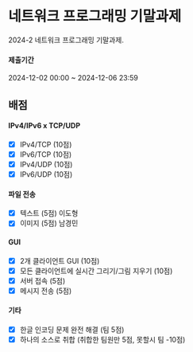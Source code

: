 # 네트워크 프로그래밍 기말과제

2024-2 네트워크 프로그래밍 기말과제.

#### 제출기간
2024-12-02 00:00 ~ 2024-12-06 23:59

## 배점

#### IPv4/IPv6 x TCP/UDP
- [x] IPv4/TCP (10점)
- [x] IPv6/TCP (10점)
- [x] IPv4/UDP (10점)
- [x] IPv6/UDP (10점)
      
#### 파일 전송
- [x] 텍스트 (5점) 이도형
- [x] 이미지 (5점) 남경민

#### GUI 
- [x] 2개 클라이언트 GUI (10점)
- [x] 모든 클라이언트에 실시간 그리기/그림 지우기 (10점)
- [x] 서버 접속 (5점) 
- [x] 메시지 전송 (5점)

#### 기타
- [x] 한글 인코딩 문제 완전 해결 (팀 5점)
- [x] 하나의 소스로 취합 (취합한 팀원만 5점, 못할시 팀 -10점)
